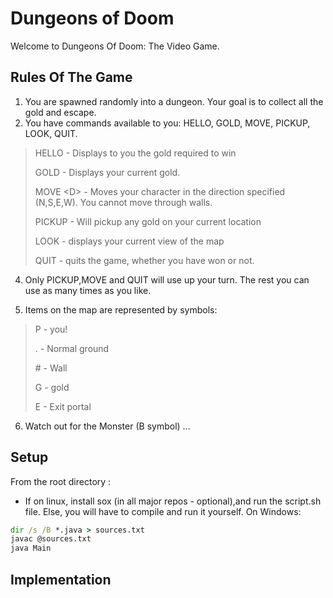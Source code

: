 # **Dungeons of Doom** #
Welcome to Dungeons Of Doom: The Video Game.
## **Rules Of The Game**
1. You are spawned randomly into a dungeon. Your goal is to collect all the gold and escape. 
2. You have commands available to you: HELLO, GOLD, MOVE, PICKUP, LOOK, QUIT. 
>HELLO - Displays to you the gold required to win
>
>GOLD - Displays your current gold.
>
>MOVE \<D> - Moves your character in the direction specified (N,S,E,W). You cannot move through walls.
>
>PICKUP - Will pickup any gold on your current location
>
>LOOK - displays your current view of the map
>
> QUIT - quits the game, whether you have won or not.

4. Only PICKUP,MOVE and QUIT will use up your turn. The rest you can use as many times as you like. 

5. Items on the map are represented by symbols: 

>P - you!
>
> . - Normal ground
>
> \# - Wall
>
>G - gold
>
> E - Exit portal

6. Watch out for the Monster (B symbol) ...

## **Setup**
From the root directory : 
-  If on linux, install sox (in all major repos - optional),and run the script.sh file. Else, you will have to compile and run it yourself. On Windows: 
```bat
dir /s /B *.java > sources.txt
javac @sources.txt
java Main
```

## **Implementation**